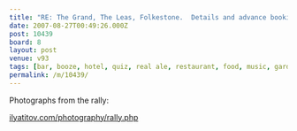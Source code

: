 ```yaml
---
title: "RE: The Grand, The Leas, Folkestone.  Details and advance bookings for vehicles: 01303 863509 - 10439"
date: 2007-08-27T00:49:26.000Z
post: 10439
board: 8
layout: post
venue: v93
tags: [bar, booze, hotel, quiz, real ale, restaurant, food, music, garden, wifi, vegetarian, php]
permalink: /m/10439/
---
```

Photographs from the rally: 

<a href="http://www.ilyatitov.com/photography/rally.php">ilyatitov.com/photography/rally.php</a>
